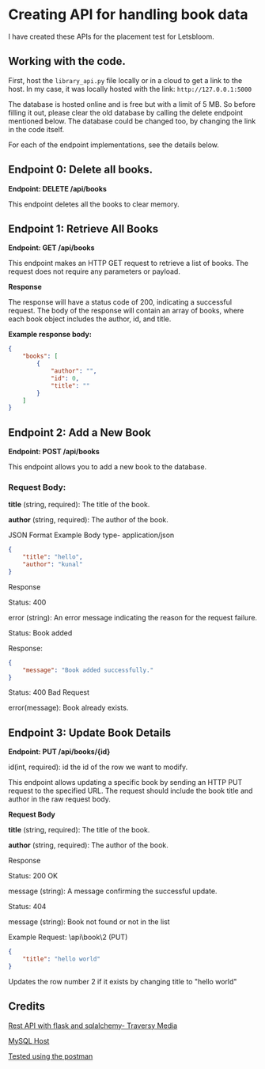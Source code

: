 # Creating API for handling book data
I have created these APIs for the placement test for Letsbloom.

## Working with the code.

First, host the `library_api.py` file locally or in a cloud to get a link to the host. In my case, it was locally hosted with the link:  `http://127.0.0.1:5000`

The database is hosted online and is free but with a limit of 5 MB. So before filling it out, please clear the old database by calling the delete endpoint mentioned below. The database could be changed too, by changing the link in the code itself.

For each of the endpoint implementations, see the details below.



## Endpoint 0: Delete all books.

**Endpoint: DELETE /api/books**

This endpoint deletes all the books to clear memory.

## Endpoint 1: Retrieve All Books

**Endpoint: GET /api/books**

This endpoint makes an HTTP GET request to retrieve a list of books. The request does not require any parameters or payload. 

**Response**

The response will have a status code of 200, indicating a successful request. The body of the response will contain an array of books, where each book object includes the author, id, and title.

**Example response body:**
```JSON
{
    "books": [
        {
            "author": "",
            "id": 0,
            "title": ""
        }
    ]
}
```




## Endpoint 2: Add a New Book

**Endpoint: POST /api/books**

This endpoint allows you to add a new book to the database.

### Request Body:

**title** (string, required): The title of the book.

**author** (string, required): The author of the book.

JSON Format Example
Body type- application/json

```JSON
{
    "title": "hello",   
    "author": "kunal"
}
```

Response

Status: 400

error (string): An error message indicating the reason for the request failure.

Status: Book added

Response:
```JSON
{
    "message": "Book added successfully."
}
```

Status: 400 Bad Request

error(message): Book already exists.

## Endpoint 3: Update Book Details
**Endpoint: PUT /api/books/{id}**

id(int, required): id the id of the row we want to modify.

This endpoint allows updating a specific book by sending an HTTP PUT request to the specified URL. The request should include the book title and author in the raw request body.

**Request Body**

**title** (string, required): The title of the book.

**author** (string, required): The author of the book.


Response

Status: 200 OK

message (string): A message confirming the successful update.

Status: 404

message (string): Book not found or not in the list


Example Request:
\api\book\2 (PUT)
```JSON
{
    "title": "hello world"
}
```
Updates the row number 2 if it exists by changing title to "hello world"









## Credits
[Rest API with flask and sqlalchemy- Traversy Media](https://www.youtube.com/watch?v=PTZiDnuC86g)

[MySQL Host](https://www.freemysqlhosting.net/)

[Tested using the postman](https://www.postman.com/api-documentation-tool/)



